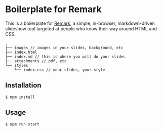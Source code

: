 # Boilerplate for Remark

This is a boilerplate for [Remark](https://github.com/gnab/remark), a simple, in-browser, markdown-driven slideshow tool targeted at people who know their way around HTML and CSS.

```
.
├── images // images in your slides, background, etc
├── index.html
├── index.md // this is where you will do your slides
├── attachments // pdf, etc
└── styles
    └── index.css // your slides, your style
```

## Installation

```shell
$ npm install
```

## Usage

```
$ npm run start
```
